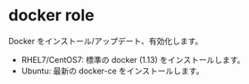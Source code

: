 # docker role

Docker をインストール/アップデート、有効化します。

* RHEL7/CentOS7: 標準の docker (1.13) をインストールします。
* Ubuntu: 最新の docker-ce をインストールします。
